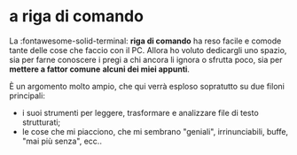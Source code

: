 # a riga di comando

La :fontawesome-solid-terminal: **riga di comando** ha reso facile e comode tante delle cose che faccio con il PC. Allora ho voluto dedicargli uno spazio, sia per farne conoscere i pregi a chi ancora li ignora o sfrutta poco, sia per **mettere a fattor comune** **alcuni dei miei appunti**.

È un argomento molto ampio, che qui verrà esploso sopratutto su due filoni principali:

- i suoi strumenti per leggere, trasformare e analizzare file di testo strutturati;
- le cose che mi piacciono, che mi sembrano "geniali", irrinunciabili, buffe, "mai più senza", ecc..
